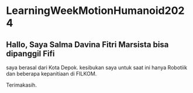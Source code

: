 # LearningWeekMotionHumanoid2024

## Hallo, Saya Salma Davina Fitri Marsista bisa dipanggil Fifi
saya berasal dari Kota Depok.
kesibukan saya untuk saat ini hanya Robotiik dan beberapa kepanitiaan di FILKOM.

Terimakasih.